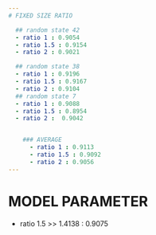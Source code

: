 ```yaml
---
# FIXED SIZE RATIO

  ## random state 42
  - ratio 1 : 0.9054 
  - ratio 1.5 : 0.9154
  - ratio 2 : 0.9021

  ## random state 38
  - ratio 1 : 0.9196
  - ratio 1.5 : 0.9167
  - ratio 2 : 0.9104
  ## random state 7
  - ratio 1 : 0.9088
  - ratio 1.5 : 0.8954
  - ratio 2 :  0.9042


    ### AVERAGE
      - ratio 1 : 0.9113
      - ratio 1.5 : 0.9092
      - ratio 2 : 0.9056
---
```


# MODEL PARAMETER 
  - ratio 1.5 >> 1.4138  : 0.9075
